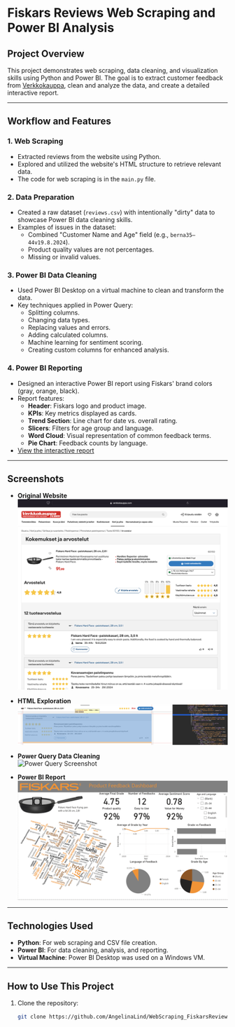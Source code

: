 # Fiskars Reviews Web Scraping and Power BI Analysis

## Project Overview
This project demonstrates web scraping, data cleaning, and visualization skills using Python and Power BI. The goal is to extract customer feedback from [Verkkokauppa](https://www.verkkokauppa.com/fi/product/601150/Fiskars-Hard-Face-paistokasari-26-cm-2-8-l/reviews), clean and analyze the data, and create a detailed interactive report.

---

## Workflow and Features

### 1. Web Scraping
- Extracted reviews from the website using Python.
- Explored and utilized the website's HTML structure to retrieve relevant data.
- The code for web scraping is in the `main.py` file.

### 2. Data Preparation
- Created a raw dataset (`reviews.csv`) with intentionally "dirty" data to showcase Power BI data cleaning skills.
- Examples of issues in the dataset:
  - Combined "Customer Name and Age" field (e.g., `berna35–44v19.8.2024`).
  - Product quality values are not percentages.
  - Missing or invalid values.

### 3. Power BI Data Cleaning
- Used Power BI Desktop on a virtual machine to clean and transform the data.
- Key techniques applied in Power Query:
  - Splitting columns.
  - Changing data types.
  - Replacing values and errors.
  - Adding calculated columns.
  - Machine learning for sentiment scoring.
  - Creating custom columns for enhanced analysis.

### 4. Power BI Reporting
- Designed an interactive Power BI report using Fiskars' brand colors (gray, orange, black).
- Report features:
  - **Header**: Fiskars logo and product image.
  - **KPIs**: Key metrics displayed as cards.
  - **Trend Section**: Line chart for date vs. overall rating.
  - **Slicers**: Filters for age group and language.
  - **Word Cloud**: Visual representation of common feedback terms.
  - **Pie Chart**: Feedback counts by language.
- [View the interactive report](https://app.powerbi.com/reportEmbed?reportId=f602685d-1d24-4c66-90d5-bc73da05d754&autoAuth=true&ctid=4d1a61d7-b6a5-4f64-8787-f074f87013ee)

---

## Screenshots
- **Original Website**  
  ![Website Screenshot](screenshots/Screenshot_Website_Verkkokauppa.png)

- **HTML Exploration**  
  ![HTML Screenshot](screenshots/Screenshot_html.png)

- **Power Query Data Cleaning**  
  ![Power Query Screenshot](screenshots/Screenshot_Power_Query.png)

- **Power BI Report**  
  ![Power BI Report Screenshot](screenshots/Screenshot_Power_BI_Report.png)

---

## Technologies Used
- **Python**: For web scraping and CSV file creation.
- **Power BI**: For data cleaning, analysis, and reporting.
- **Virtual Machine**: Power BI Desktop was used on a Windows VM.

---

## How to Use This Project
1. Clone the repository:
   ```bash
   git clone https://github.com/AngelinaLind/WebScraping_FiskarsReviews.git
